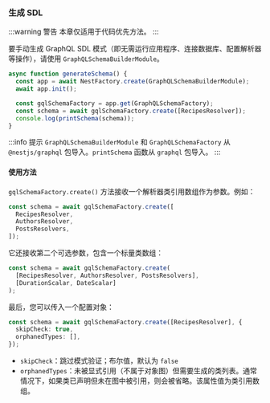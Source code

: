 ### 生成 SDL

:::warning 警告
本章仅适用于代码优先方法。
:::

要手动生成 GraphQL SDL 模式（即无需运行应用程序、连接数据库、配置解析器等操作），请使用 `GraphQLSchemaBuilderModule`。

```typescript
async function generateSchema() {
  const app = await NestFactory.create(GraphQLSchemaBuilderModule);
  await app.init();

  const gqlSchemaFactory = app.get(GraphQLSchemaFactory);
  const schema = await gqlSchemaFactory.create([RecipesResolver]);
  console.log(printSchema(schema));
}
```

:::info 提示
`GraphQLSchemaBuilderModule` 和 `GraphQLSchemaFactory` 从 `@nestjs/graphql` 包导入。`printSchema` 函数从 `graphql` 包导入。
:::

#### 使用方法

`gqlSchemaFactory.create()` 方法接收一个解析器类引用数组作为参数。例如：

```typescript
const schema = await gqlSchemaFactory.create([
  RecipesResolver,
  AuthorsResolver,
  PostsResolvers,
]);
```

它还接收第二个可选参数，包含一个标量类数组：

```typescript
const schema = await gqlSchemaFactory.create(
  [RecipesResolver, AuthorsResolver, PostsResolvers],
  [DurationScalar, DateScalar]
);
```

最后，您可以传入一个配置对象：

```typescript
const schema = await gqlSchemaFactory.create([RecipesResolver], {
  skipCheck: true,
  orphanedTypes: [],
});
```

- `skipCheck`：跳过模式验证；布尔值，默认为 `false`
- `orphanedTypes`：未被显式引用（不属于对象图）但需要生成的类列表。通常情况下，如果类已声明但未在图中被引用，则会被省略。该属性值为类引用数组。
